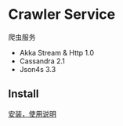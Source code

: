 # Crawler Service

爬虫服务

- Akka Stream & Http 1.0
- Cassandra 2.1
- Json4s 3.3

## Install

[安装，使用说明](docs/Install.md)
